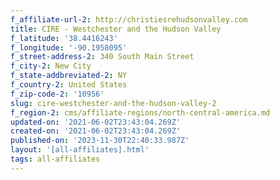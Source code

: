 ```yaml
---
f_affiliate-url-2: http://christiesrehudsonvalley.com
title: CIRE - Westchester and the Hudson Valley
f_latitude: '38.4416243'
f_longitude: '-90.1958095'
f_street-address-2: 340 South Main Street­
f_city-2: New City­
f_state-addbreviated-2: NY­
f_country-2: United States
f_zip-code-2: '10956'
slug: cire-westchester-and-the-hudson-valley-2
f_region-2: cms/affiliate-regions/north-central-america.md
updated-on: '2021-06-02T23:43:04.269Z'
created-on: '2021-06-02T23:43:04.269Z'
published-on: '2023-11-30T22:40:33.987Z'
layout: '[all-affiliates].html'
tags: all-affiliates
---
```



